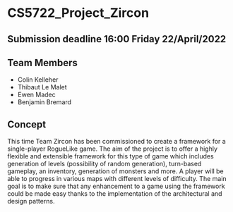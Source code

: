 # CS5722_Project_Zircon

## Submission deadline 16:00 Friday 22/April/2022

## Team Members 
- Colin Kelleher
- Thibaut Le Malet
- Ewen Madec
- Benjamin Bremard

## Concept

This time Team Zircon has been commissioned to create a framework for a single-player RogueLike game. The aim of the project is to offer a highly flexible and extensible framework for this type of game which includes generation of levels (possibility of random generation), turn-based gameplay, an inventory, generation of monsters and more. A player will be able to progress in various maps with different levels of difficulty. The main goal is to make sure that any enhancement to a game using the framework could be made easy thanks to the implementation of the architectural and design patterns.
